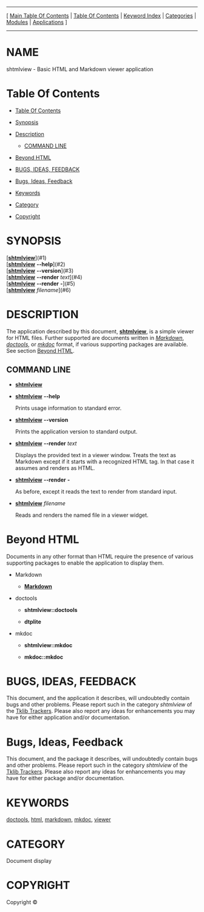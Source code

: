 
[//000000001]: # (shtmlview \- Basic HTML and Markdown viewer)
[//000000002]: # (Generated from file 'shtmlview\.man' by tcllib/doctools with format 'markdown')
[//000000003]: # (Copyright &copy;)
[//000000004]: # (shtmlview\(n\) 1\.1\.0 tklib "Basic HTML and Markdown viewer")

<hr> [ <a href="../../../toc.md">Main Table Of Contents</a> &#124; <a
href="../../toc.md">Table Of Contents</a> &#124; <a
href="../../../index.md">Keyword Index</a> &#124; <a
href="../../../toc0.md">Categories</a> &#124; <a
href="../../../toc1.md">Modules</a> &#124; <a
href="../../../toc2.md">Applications</a> ] <hr>

# NAME

shtmlview \- Basic HTML and Markdown viewer application

# <a name='toc'></a>Table Of Contents

  - [Table Of Contents](#toc)

  - [Synopsis](#synopsis)

  - [Description](#section1)

      - [COMMAND LINE](#subsection1)

  - [Beyond HTML](#section2)

  - [BUGS, IDEAS, FEEDBACK](#section3)

  - [Bugs, Ideas, Feedback](#section4)

  - [Keywords](#keywords)

  - [Category](#category)

  - [Copyright](#copyright)

# <a name='synopsis'></a>SYNOPSIS

[__[shtmlview](\.\./modules/shtmlview/shtmlview\.md)__](#1)  
[__[shtmlview](\.\./modules/shtmlview/shtmlview\.md)__ __\-\-help__](#2)  
[__[shtmlview](\.\./modules/shtmlview/shtmlview\.md)__ __\-\-version__](#3)  
[__[shtmlview](\.\./modules/shtmlview/shtmlview\.md)__ __\-\-render__ *text*](#4)  
[__[shtmlview](\.\./modules/shtmlview/shtmlview\.md)__ __\-\-render__ __\-__](#5)  
[__[shtmlview](\.\./modules/shtmlview/shtmlview\.md)__ *filename*](#6)  

# <a name='description'></a>DESCRIPTION

The application described by this document,
__[shtmlview](\.\./modules/shtmlview/shtmlview\.md)__, is a simple viewer
for HTML files\. Further supported are documents written in
*[Markdown](\.\./\.\./\.\./index\.md\#markdown)*,
*[doctools](\.\./\.\./\.\./index\.md\#doctools)*, or
*[mkdoc](\.\./\.\./\.\./index\.md\#mkdoc)* format, if various supporting packages
are available\. See section [Beyond HTML](#section2)\.

## <a name='subsection1'></a>COMMAND LINE

  - <a name='1'></a>__[shtmlview](\.\./modules/shtmlview/shtmlview\.md)__

  - <a name='2'></a>__[shtmlview](\.\./modules/shtmlview/shtmlview\.md)__ __\-\-help__

    Prints usage information to standard error\.

  - <a name='3'></a>__[shtmlview](\.\./modules/shtmlview/shtmlview\.md)__ __\-\-version__

    Prints the application version to standard output\.

  - <a name='4'></a>__[shtmlview](\.\./modules/shtmlview/shtmlview\.md)__ __\-\-render__ *text*

    Displays the provided text in a viewer window\. Treats the text as Markdown
    except if it starts with a recognized HTML tag\. In that case it assumes and
    renders as HTML\.

  - <a name='5'></a>__[shtmlview](\.\./modules/shtmlview/shtmlview\.md)__ __\-\-render__ __\-__

    As before, except it reads the text to render from standard input\.

  - <a name='6'></a>__[shtmlview](\.\./modules/shtmlview/shtmlview\.md)__ *filename*

    Reads and renders the named file in a viewer widget\.

# <a name='section2'></a>Beyond HTML

Documents in any other format than HTML require the presence of various
supporting packages to enable the application to display them\.

  - Markdown

      * __[Markdown](\.\./\.\./\.\./index\.md\#markdown)__

  - doctools

      * __shtmlview::doctools__

      * __dtplite__

  - mkdoc

      * __shtmlview::mkdoc__

      * __mkdoc::mkdoc__

# <a name='section3'></a>BUGS, IDEAS, FEEDBACK

This document, and the application it describes, will undoubtedly contain bugs
and other problems\. Please report such in the category *shtmlview* of the
[Tklib Trackers](https://core\.tcl\-lang\.org/tklib/ticket)\. Please also report
any ideas for enhancements you may have for either application and/or
documentation\.

# <a name='section4'></a>Bugs, Ideas, Feedback

This document, and the package it describes, will undoubtedly contain bugs and
other problems\. Please report such in the category *shtmlview* of the [Tklib
Trackers](http://core\.tcl\.tk/tklib/reportlist)\. Please also report any ideas
for enhancements you may have for either package and/or documentation\.

# <a name='keywords'></a>KEYWORDS

[doctools](\.\./\.\./\.\./index\.md\#doctools), [html](\.\./\.\./\.\./index\.md\#html),
[markdown](\.\./\.\./\.\./index\.md\#markdown),
[mkdoc](\.\./\.\./\.\./index\.md\#mkdoc), [viewer](\.\./\.\./\.\./index\.md\#viewer)

# <a name='category'></a>CATEGORY

Document display

# <a name='copyright'></a>COPYRIGHT

Copyright &copy;
